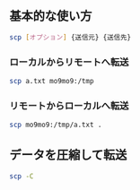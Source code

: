 ## 基本的な使い方
```sh
scp [オプション] {送信元} {送信先}
```
### ローカルからリモートへ転送
```sh
scp a.txt mo9mo9:/tmp
```
### リモートからローカルへ転送
```sh
scp mo9mo9:/tmp/a.txt .
```


## データを圧縮して転送
```sh
scp -C
```

